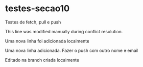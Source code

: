 # testes-secao10
Testes de fetch, pull e push

This line was modified manually during conflict resolution.

Uma nova linha foi adicionada localmente

Uma nova linha adicionada. Fazer o push com outro nome e email

Editado na branch criada localmente
